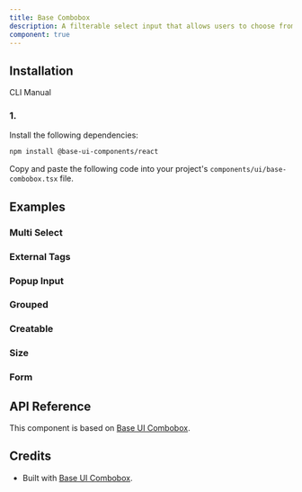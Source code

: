 ```yaml
---
title: Base Combobox
description: A filterable select input that allows users to choose from predefined options. Built on top of Base UI Combobox component with shadcn styling.
component: true
---
```


## Installation

  CLI
  Manual

### 1. 
Install the following dependencies:

```bash
npm install @base-ui-components/react
```

Copy and paste the following code into your project's `components/ui/base-combobox.tsx` file.

## Examples

### Multi Select

### External Tags

### Popup Input

### Grouped

### Creatable

### Size

### Form

## API Reference

This component is based on [Base UI Combobox](https://base-ui.com/react/components/combobox).

## Credits

- Built with [Base UI Combobox](https://base-ui.com/react/components/combobox).